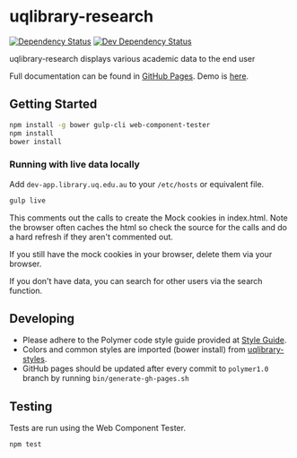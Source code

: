 # uqlibrary-research

[![Dependency Status](https://david-dm.org/uqlibrary/uqlibrary-research.svg)](https://david-dm.org/uqlibrary/uqlibrary-research)
[![Dev Dependency Status](https://david-dm.org/uqlibrary/uqlibrary-research/dev-status.svg)](https://david-dm.org/uqlibrary/uqlibrary-research?type=dev)

uqlibrary-research displays various academic data to the end user

Full documentation can be found in [GitHub Pages](http://uqlibrary.github.io/uqlibrary-research/uqlibrary-research/).
Demo is [here](http://uqlibrary.github.io/uqlibrary-research/uqlibrary-research/demo/).

## Getting Started

```sh
npm install -g bower gulp-cli web-component-tester
npm install
bower install
```

### Running with live data locally

Add `dev-app.library.uq.edu.au` to your `/etc/hosts` or equivalent file.

```sh
gulp live
```

This comments out the calls to create the Mock cookies in index.html.  Note the browser often caches the html so check the source for the calls and do a hard refresh if they aren't commented out.

If you still have the mock cookies in your browser, delete them via your browser.

If you don't have data, you can search for other users via the search function.

## Developing

* Please adhere to the Polymer code style guide provided at [Style Guide](http://polymerelements.github.io/style-guide/).
* Colors and common styles are imported (bower install) from [uqlibrary-styles](http://github.com/uqlibrary/uqlibrary-styles).
* GitHub pages should be updated after every commit to `polymer1.0` branch by running `bin/generate-gh-pages.sh`

## Testing

Tests are run using the Web Component Tester.

```sh
npm test
```
